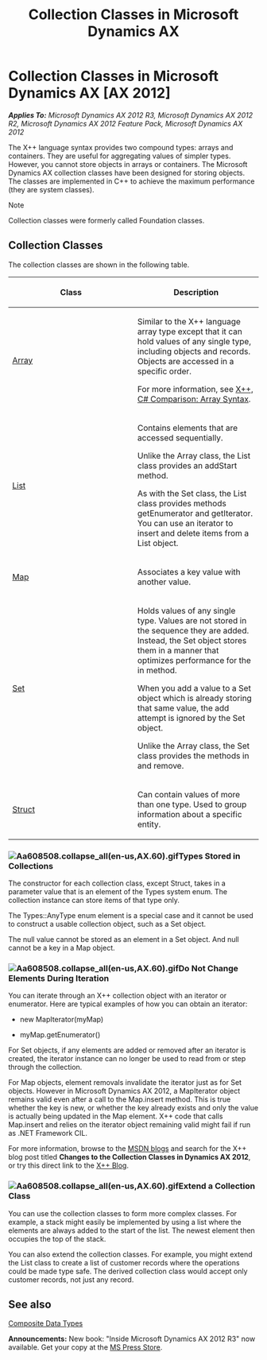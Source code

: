﻿---
title: Collection Classes in Microsoft Dynamics AX
TOCTitle: Collection Classes in Microsoft Dynamics AX
ms:assetid: 61195575-76c6-43ee-a193-8f8a3148fc69
ms:mtpsurl: https://msdn.microsoft.com/en-us/library/Aa608508(v=AX.60)
ms:contentKeyID: 35244523
ms.date: 05/18/2015
mtps_version: v=AX.60
---

# Collection Classes in Microsoft Dynamics AX [AX 2012]


_**Applies To:** Microsoft Dynamics AX 2012 R3, Microsoft Dynamics AX 2012 R2, Microsoft Dynamics AX 2012 Feature Pack, Microsoft Dynamics AX 2012_

The X++ language syntax provides two compound types: arrays and containers. They are useful for aggregating values of simpler types. However, you cannot store objects in arrays or containers. The Microsoft Dynamics AX collection classes have been designed for storing objects. The classes are implemented in C++ to achieve the maximum performance (they are system classes).


> [!NOTE]
> <P>Collection classes were formerly called Foundation classes.</P>



## Collection Classes

The collection classes are shown in the following table.

<table>
<colgroup>
<col style="width: 50%" />
<col style="width: 50%" />
</colgroup>
<thead>
<tr class="header">
<th><p>Class</p></th>
<th><p>Description</p></th>
</tr>
</thead>
<tbody>
<tr class="odd">
<td><p><a href="https://msdn.microsoft.com/en-us/library/gg802677(v=ax.60)">Array</a></p></td>
<td><p>Similar to the X++ language array type except that it can hold values of any single type, including objects and records. Objects are accessed in a specific order.</p>
<p>For more information, see <a href="x-csharp-comparison-array-syntax.md">X++, C# Comparison: Array Syntax</a>.</p></td>
</tr>
<tr class="even">
<td><p><a href="https://msdn.microsoft.com/en-us/library/gg921795(v=ax.60)">List</a></p></td>
<td><p>Contains elements that are accessed sequentially.</p>
<p>Unlike the Array class, the List class provides an addStart method.</p>
<p>As with the Set class, the List class provides methods getEnumerator and getIterator. You can use an iterator to insert and delete items from a List object.</p></td>
</tr>
<tr class="odd">
<td><p><a href="https://msdn.microsoft.com/en-us/library/gg911868(v=ax.60)">Map</a></p></td>
<td><p>Associates a key value with another value.</p></td>
</tr>
<tr class="even">
<td><p><a href="https://msdn.microsoft.com/en-us/library/gg957720(v=ax.60)">Set</a></p></td>
<td><p>Holds values of any single type. Values are not stored in the sequence they are added. Instead, the Set object stores them in a manner that optimizes performance for the in method.</p>
<p>When you add a value to a Set object which is already storing that same value, the add attempt is ignored by the Set object.</p>
<p>Unlike the Array class, the Set class provides the methods in and remove.</p></td>
</tr>
<tr class="odd">
<td><p><a href="https://msdn.microsoft.com/en-us/library/gg926473(v=ax.60)">Struct</a></p></td>
<td><p>Can contain values of more than one type. Used to group information about a specific entity.</p></td>
</tr>
</tbody>
</table>


### ![Aa608508.collapse\_all(en-us,AX.60).gif](images/Gg863931.collapse_all(en-us,AX.60).gif "Aa608508.collapse_all(en-us,AX.60).gif")Types Stored in Collections

The constructor for each collection class, except Struct, takes in a parameter value that is an element of the Types system enum. The collection instance can store items of that type only.

The Types::AnyType enum element is a special case and it cannot be used to construct a usable collection object, such as a Set object.

The null value cannot be stored as an element in a Set object. And null cannot be a key in a Map object.

### ![Aa608508.collapse\_all(en-us,AX.60).gif](images/Gg863931.collapse_all(en-us,AX.60).gif "Aa608508.collapse_all(en-us,AX.60).gif")Do Not Change Elements During Iteration

You can iterate through an X++ collection object with an iterator or enumerator. Here are typical examples of how you can obtain an iterator:

  - new MapIterator(myMap)

  - myMap.getEnumerator()

For Set objects, if any elements are added or removed after an iterator is created, the iterator instance can no longer be used to read from or step through the collection.

For Map objects, element removals invalidate the iterator just as for Set objects. However in Microsoft Dynamics AX 2012, a MapIterator object remains valid even after a call to the Map.insert method. This is true whether the key is new, or whether the key already exists and only the value is actually being updated in the Map element. X++ code that calls Map.insert and relies on the iterator object remaining valid might fail if run as .NET Framework CIL.

For more information, browse to the [MSDN blogs](http://blogs.msdn.com/) and search for the X++ blog post titled **Changes to the Collection Classes in Dynamics AX 2012**, or try this direct link to the [X++ Blog](http://blogs.msdn.com/b/x/).

### ![Aa608508.collapse\_all(en-us,AX.60).gif](images/Gg863931.collapse_all(en-us,AX.60).gif "Aa608508.collapse_all(en-us,AX.60).gif")Extend a Collection Class

You can use the collection classes to form more complex classes. For example, a stack might easily be implemented by using a list where the elements are always added to the start of the list. The newest element then occupies the top of the stack.

You can also extend the collection classes. For example, you might extend the List class to create a list of customer records where the operations could be made type safe. The derived collection class would accept only customer records, not just any record.

## See also

[Composite Data Types](composite-data-types.md)

  
**Announcements:** New book: "Inside Microsoft Dynamics AX 2012 R3" now available. Get your copy at the [MS Press Store](https://www.microsoftpressstore.com/store/inside-microsoft-dynamics-ax-2012-r3-9780735685109).

